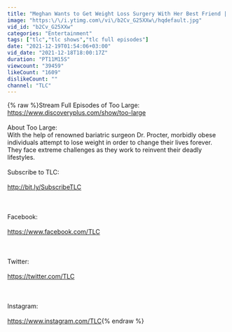 ```yaml
---
title: "Meghan Wants to Get Weight Loss Surgery With Her Best Friend | Too Large"
image: "https:\/\/i.ytimg.com\/vi\/b2Cv_G25XXw\/hqdefault.jpg"
vid_id: "b2Cv_G25XXw"
categories: "Entertainment"
tags: ["tlc","tlc shows","tlc full episodes"]
date: "2021-12-19T01:54:06+03:00"
vid_date: "2021-12-18T18:00:17Z"
duration: "PT11M15S"
viewcount: "39459"
likeCount: "1609"
dislikeCount: ""
channel: "TLC"
---
```

{% raw %}Stream Full Episodes of Too Large:<br /><a rel="nofollow" target="blank" href="https://www.discoveryplus.com/show/too-large">https://www.discoveryplus.com/show/too-large</a><br /><br />About Too Large:<br />With the help of renowned bariatric surgeon Dr. Procter, morbidly obese individuals attempt to lose weight in order to change their lives forever. They face extreme challenges as they work to reinvent their deadly lifestyles.<br /><br />Subscribe to TLC: <br /><br /><a rel="nofollow" target="blank" href="http://bit.ly/SubscribeTLC">http://bit.ly/SubscribeTLC</a> <br /><br /><br /><br />Facebook: <br /><br /><a rel="nofollow" target="blank" href="https://www.facebook.com/TLC">https://www.facebook.com/TLC</a><br /><br /><br /><br />Twitter: <br /><br /><a rel="nofollow" target="blank" href="https://twitter.com/TLC">https://twitter.com/TLC</a><br /><br /><br /><br />Instagram:<br /><br /><a rel="nofollow" target="blank" href="https://www.instagram.com/TLC">https://www.instagram.com/TLC</a>{% endraw %}
